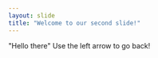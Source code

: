 ```yaml
---
layout: slide
title: "Welcome to our second slide!"
---
```

"Hello there"
Use the left arrow to go back! 
